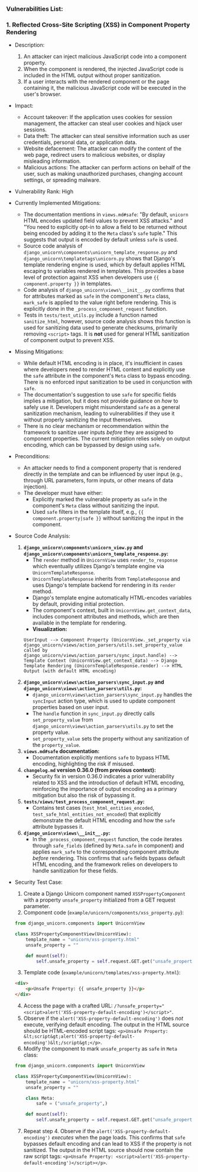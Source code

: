 ### Vulnerabilities List:

### 1. Reflected Cross-Site Scripting (XSS) in Component Property Rendering

* Description:
    1. An attacker can inject malicious JavaScript code into a component property.
    2. When the component is rendered, the injected JavaScript code is included in the HTML output without proper sanitization.
    3. If a user interacts with the rendered component or the page containing it, the malicious JavaScript code will be executed in the user's browser.

* Impact:
    * Account takeover: If the application uses cookies for session management, the attacker can steal user cookies and hijack user sessions.
    * Data theft: The attacker can steal sensitive information such as user credentials, personal data, or application data.
    * Website defacement: The attacker can modify the content of the web page, redirect users to malicious websites, or display misleading information.
    * Malicious actions: The attacker can perform actions on behalf of the user, such as making unauthorized purchases, changing account settings, or spreading malware.

* Vulnerability Rank: High

* Currently Implemented Mitigations:
    * The documentation mentions in `views.md#safe`: "By default, `unicorn` HTML encodes updated field values to prevent XSS attacks." and "You need to explicitly opt-in to allow a field to be returned without being encoded by adding it to the `Meta` class's `safe` tuple." This suggests that output is encoded by default unless `safe` is used.
    * Source code analysis of `django_unicorn\components\unicorn_template_response.py` and `django_unicorn\templatetags\unicorn.py` shows that Django's template rendering engine is used, which by default applies HTML escaping to variables rendered in templates. This provides a base level of protection against XSS when developers use `{{ component.property }}` in templates.
    * Code analysis of `django_unicorn\views\__init__.py` confirms that for attributes marked as `safe` in the component's `Meta` class, `mark_safe` is applied to the value right before rendering. This is explicitly done in the `_process_component_request` function.
    * Tests in `tests/test_utils.py` include a function named `sanitize_html`, however, source code analysis shows this function is used for sanitizing data used to generate checksums, primarily removing `<script>` tags. It is **not** used for general HTML sanitization of component output to prevent XSS.

* Missing Mitigations:
    * While default HTML encoding is in place, it's insufficient in cases where developers need to render HTML content and explicitly use the `safe` attribute in the component's `Meta` class to bypass encoding. There is no enforced input sanitization to be used in conjunction with `safe`.
    * The documentation's suggestion to use `safe` for specific fields implies a mitigation, but it does not provide guidance on *how* to safely use it. Developers might misunderstand `safe` as a general sanitization mechanism, leading to vulnerabilities if they use it without properly sanitizing the input themselves.
    * There is no clear mechanism or recommendation within the framework to sanitize user inputs *before* they are assigned to component properties. The current mitigation relies solely on output encoding, which can be bypassed by design using `safe`.

* Preconditions:
    * An attacker needs to find a component property that is rendered directly in the template and can be influenced by user input (e.g., through URL parameters, form inputs, or other means of data injection).
    * The developer must have either:
        * Explicitly marked the vulnerable property as `safe` in the component's `Meta` class without sanitizing the input.
        * Used `safe` filters in the template itself, e.g., `{{ component.property|safe }}` without sanitizing the input in the component.

* Source Code Analysis:
    1. **`django_unicorn\components\unicorn_view.py` and `django_unicorn\components\unicorn_template_response.py`:**
        * The `render` method in `UnicornView` uses `render_to_response` which eventually utilizes Django's template engine via `UnicornTemplateResponse`.
        * `UnicornTemplateResponse` inherits from `TemplateResponse` and uses Django's template backend for rendering in its `render` method.
        * Django's template engine automatically HTML-encodes variables by default, providing initial protection.
        * The component's context, built in `UnicornView.get_context_data`, includes component attributes and methods, which are then available in the template for rendering.
        * **Visualization:**
        ```
        UserInput --> Component Property (UnicornView._set_property via django_unicorn/views/action_parsers/utils.set_property_value called by django_unicorn/views/action_parsers/sync_input.handle) --> Template Context (UnicornView.get_context_data) --> Django Template Rendering (UnicornTemplateResponse.render) --> HTML Output (with default HTML encoding)
        ```
    2. **`django_unicorn\views\action_parsers\sync_input.py` and `django_unicorn\views\action_parsers\utils.py`:**
        * `django_unicorn\views\action_parsers\sync_input.py` handles the `syncInput` action type, which is used to update component properties based on user input.
        * The `handle` function in `sync_input.py` directly calls `set_property_value` from `django_unicorn\views\action_parsers\utils.py` to set the property value.
        * `set_property_value` sets the property without any sanitization of the `property_value`.
    3. **`views.md#safe` documentation:**
        * Documentation explicitly mentions `safe` to bypass HTML encoding, highlighting the risk if misused.
    4. **`changelog.md` version 0.36.0 (from previous context):**
        * Security fix in version 0.36.0 indicates a prior vulnerability related to XSS and the introduction of default HTML encoding, reinforcing the importance of output encoding as a primary mitigation but also the risk of bypassing it.
    5. **`tests/views/test_process_component_request.py`:**
        * Contains test cases (`test_html_entities_encoded`, `test_safe_html_entities_not_encoded`) that explicitly demonstrate the default HTML encoding and how the `safe` attribute bypasses it.
    6. **`django_unicorn\views\__init__.py`:**
        * In the `_process_component_request` function, the code iterates through `safe_fields` (defined by `Meta.safe` in component) and applies `mark_safe` to the corresponding component attribute *before* rendering. This confirms that `safe` fields bypass default HTML encoding, and the framework relies on developers to handle sanitization for these fields.

* Security Test Case:
    1. Create a Django Unicorn component named `XSSPropertyComponent` with a property `unsafe_property` initialized from a GET request parameter.
    2. Component code (`example/unicorn/components/xss_property.py`):
    ```python
    from django_unicorn.components import UnicornView

    class XSSPropertyComponentView(UnicornView):
        template_name = "unicorn/xss-property.html"
        unsafe_property = ""

        def mount(self):
            self.unsafe_property = self.request.GET.get("unsafe_property", "")
    ```
    3. Template code (`example/unicorn/templates/xss-property.html`):
    ```html
    <div>
        <p>Unsafe Property: {{ unsafe_property }}</p>
    </div>
    ```
    4. Access the page with a crafted URL: `/?unsafe_property="<script>alert('XSS-property-default-encoding')</script>"`.
    5. Observe if the `alert('XSS-property-default-encoding')` does *not* execute, verifying default encoding. The output in the HTML source should be HTML-encoded script tags: `<p>Unsafe Property: &lt;script&gt;alert('XSS-property-default-encoding')&lt;/script&gt;</p>`.
    6. Modify the component to mark `unsafe_property` as `safe` in `Meta` class:
    ```python
    from django_unicorn.components import UnicornView

    class XSSPropertyComponentView(UnicornView):
        template_name = "unicorn/xss-property.html"
        unsafe_property = ""

        class Meta:
            safe = ("unsafe_property",)

        def mount(self):
            self.unsafe_property = self.request.GET.get("unsafe_property", "")
    ```
    7. Repeat step 4. Observe if the `alert('XSS-property-default-encoding')` *executes* when the page loads. This confirms that `safe` bypasses default encoding and can lead to XSS if the property is not sanitized. The output in the HTML source should now contain the raw script tags: `<p>Unsafe Property: <script>alert('XSS-property-default-encoding')</script></p>`.
